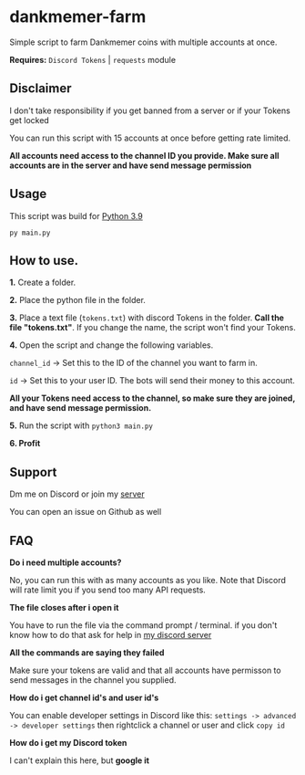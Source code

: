 
# dankmemer-farm

Simple script to farm Dankmemer coins with multiple accounts at once.

**Requires:** `Discord Tokens` | `requests` module

## Disclaimer
I don't take responsibility if you get banned from a server or if your Tokens get locked

You can run this script with 15 accounts at once before getting rate limited.

**All accounts need access to the channel ID you provide. Make sure all accounts are in the server and have send message permission**

## Usage
This script was build for [Python 3.9](https://www.python.org/downloads/release/python-390/)

```
py main.py
```

How to use.
------------
**1.** Create a folder.

**2.** Place the python file in the folder.

**3.** Place a text file (`tokens.txt`) with discord Tokens in the folder.
**Call the file "tokens.txt"**. If you change the name, the script won't find your Tokens.

**4.** Open the script and change the following variables.

`channel_id` -> Set this to the ID of the channel you want to farm in.

`id` -> Set this to your user ID. The bots will send their money to this account.

**All your Tokens need access to the channel, so make sure they are joined, and have send message permission.**

**5.** Run the script with `python3 main.py`

**6. Profit**

## Support
Dm me on Discord or join my [server](https://daddyissue.org)

You can open an issue on Github as well

## FAQ
**Do i need multiple accounts?**

No, you can run this with as many accounts as you like. Note that Discord will rate limit you if you send too many API requests.

**The file closes after i open it**

You have to run the file via the command prompt / terminal. if you don't know how to do that ask for help in [my discord server](https://daddyissue.org)

**All the commands are saying they failed**

Make sure your tokens are valid and that all accounts have permisson to send messages in the channel you supplied.

**How do i get channel id's and user id's**

You can enable developer settings in Discord like this: `settings -> advanced -> developer settings` then rightclick a channel or user and click `copy id`

**How do i get my Discord token**

I can't explain this here, but **google it**
